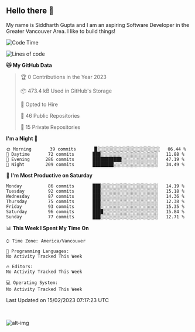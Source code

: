 ## Hello there :wave:

My name is Siddharth Gupta and I am an aspiring Software Developer in the Greater Vancouver Area. I like to build things!

<!-- ![gif](https://github.com/siddg97/siddg97/blob/master/dino.gif) -->

<!--START_SECTION:waka-->
![Code Time](http://img.shields.io/badge/Code%20Time-1%2C875%20hrs%2025%20mins-blue)

![Lines of code](https://img.shields.io/badge/From%20Hello%20World%20I%27ve%20Written-5%20Million%20lines%20of%20code-blue)

**🐱 My GitHub Data** 

> 🏆 0 Contributions in the Year 2023
 > 
> 📦 473.4 kB Used in GitHub's Storage 
 > 
> 💼 Opted to Hire
 > 
> 📜 46 Public Repositories 
 > 
> 🔑 15 Private Repositories  
 > 
**I'm a Night 🦉** 

```text
🌞 Morning       39 commits       █░░░░░░░░░░░░░░░░░░░░░░░░   06.44 % 
🌆 Daytime       72 commits       ███░░░░░░░░░░░░░░░░░░░░░░   11.88 % 
🌃 Evening      286 commits       ███████████░░░░░░░░░░░░░░   47.19 % 
🌙 Night        209 commits       ████████░░░░░░░░░░░░░░░░░   34.49 % 

```
📅 **I'm Most Productive on Saturday** 

```text
Monday          86 commits       ███░░░░░░░░░░░░░░░░░░░░░░   14.19 % 
Tuesday         92 commits       ███░░░░░░░░░░░░░░░░░░░░░░   15.18 % 
Wednesday       87 commits       ███░░░░░░░░░░░░░░░░░░░░░░   14.36 % 
Thursday        75 commits       ███░░░░░░░░░░░░░░░░░░░░░░   12.38 % 
Friday          93 commits       ███░░░░░░░░░░░░░░░░░░░░░░   15.35 % 
Saturday        96 commits       ████░░░░░░░░░░░░░░░░░░░░░   15.84 % 
Sunday          77 commits       ███░░░░░░░░░░░░░░░░░░░░░░   12.71 % 

```


📊 **This Week I Spent My Time On** 

```text
⌚︎ Time Zone: America/Vancouver

💬 Programming Languages: 
No Activity Tracked This Week

🔥 Editors: 
No Activity Tracked This Week

💻 Operating System: 
No Activity Tracked This Week

```


 Last Updated on 15/02/2023 07:17:23 UTC
<!--END_SECTION:waka-->

<br>

![alt-img](https://github-readme-stats.vercel.app/api?username=siddg97&count_private=true&theme=nightowl&show_icons=true)

